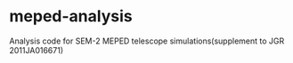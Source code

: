 # meped-analysis
Analysis code for SEM-2 MEPED telescope simulations(supplement to JGR 2011JA016671)

